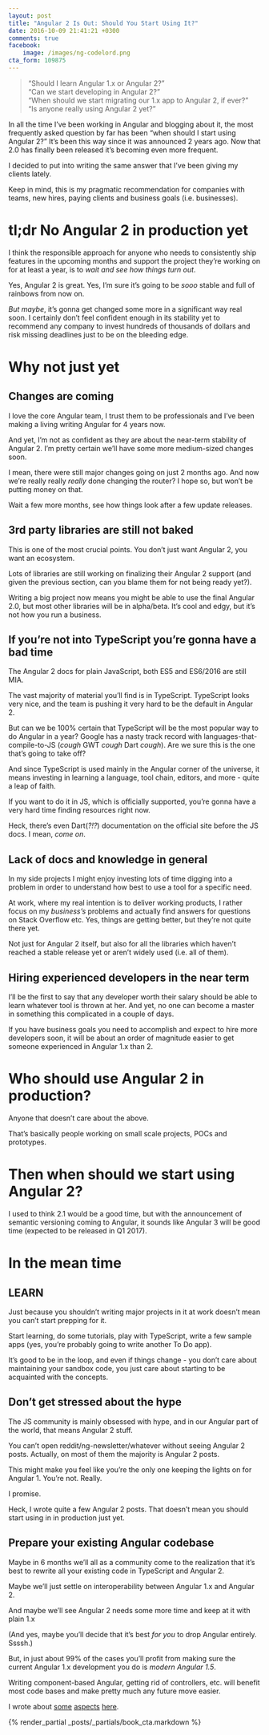 ```yaml
---
layout: post
title: "Angular 2 Is Out: Should You Start Using It?"
date: 2016-10-09 21:41:21 +0300
comments: true
facebook:
    image: /images/ng-codelord.png
cta_form: 109875
---
```


> “Should I learn Angular 1.x or Angular 2?”  
> “Can we start developing in Angular 2?”  
> “When should we start migrating our 1.x app to Angular 2, if ever?”  
> “Is anyone really using Angular 2 yet?”

In all the time I’ve been working in Angular and blogging about it, the most frequently asked question by far has been “when should I start using Angular 2?”
It’s been this way since it was announced 2 years ago.
Now that 2.0 has finally been released it’s becoming even more frequent.

I decided to put into writing the same answer that I’ve been giving my clients lately.

Keep in mind, this is my pragmatic recommendation for companies with teams, new hires, paying clients and business goals (i.e. businesses).

# tl;dr No Angular 2 in production yet

I think the responsible approach for anyone who needs to consistently ship features in the upcoming months and support the project they’re working on for at least a year, is to *wait and see how things turn out*.

Yes, Angular 2 is great.
Yes, I’m sure it’s going to be *sooo* stable and full of rainbows from now on.

*But maybe*, it’s gonna get changed some more in a significant way real soon.
I certainly don’t feel confident enough in its stability yet to recommend any company to invest hundreds of thousands of dollars and risk missing deadlines just to be on the bleeding edge.

# Why not just yet

## Changes are coming

I love the core Angular team, I trust them to be professionals and I’ve been making a living writing Angular for 4 years now.

And yet, I’m not as confident as they are about the near-term stability of Angular 2.
I’m pretty certain we’ll have some more medium-sized changes soon.

I mean, there were still major changes going on just 2 months ago.
And now we’re really really *really* done changing the router?
I hope so, but won’t be putting money on that.

Wait a few more months, see how things look after a few update releases.

## 3rd party libraries are still not baked

This is one of the most crucial points.
You don’t just want Angular 2, you want an ecosystem.

Lots of libraries are still working on finalizing their Angular 2 support (and given the previous section, can you blame them for not being ready yet?).

Writing a big project now means you might be able to use the final Angular 2.0, but most other libraries will be in alpha/beta.
It’s cool and edgy, but it’s not how you run a business.

## If you’re not into TypeScript you’re gonna have a bad time

The Angular 2 docs for plain JavaScript, both ES5 and ES6/2016 are still MIA.

The vast majority of material you’ll find is in TypeScript.
TypeScript looks very nice, and the team is pushing it very hard to be the default in Angular 2.

But can we be 100% certain that TypeScript will be the most popular way to do Angular in a year?
Google has a nasty track record with languages-that-compile-to-JS (*cough* GWT *cough* Dart *cough*).
Are we sure this is the one that’s going to take off?

And since TypeScript is used mainly in the Angular corner of the universe, it means investing in learning a language, tool chain, editors, and more - quite a leap of faith.

If you want to do it in JS, which is officially supported, you’re gonna have a very hard time finding resources right now.

Heck, there’s even Dart(*?!?*) documentation on the official site before the JS docs.
I mean, *come on*.

## Lack of docs and knowledge in general

In my side projects I might enjoy investing lots of time digging into a problem in order to understand how best to use a tool for a specific need.

At work, where my real intention is to deliver working products, I rather focus on my *business’s* problems and actually find answers for questions on Stack Overflow etc.
Yes, things are getting better, but they’re not quite there yet.

Not just for Angular 2 itself, but also for all the libraries which haven’t reached a stable release yet or aren’t widely used (i.e. all of them).

## Hiring experienced developers in the near term

I’ll be the first to say that any developer worth their salary should be able to learn whatever tool is thrown at her.
And yet, no one can become a master in something this complicated in a couple of days.

If you have business goals you need to accomplish and expect to hire more developers soon, it will be about an order of magnitude easier to get someone experienced in Angular 1.x than 2.

# Who should use Angular 2 in production?

Anyone that doesn’t care about the above.

That’s basically people working on small scale projects, POCs and prototypes.

# Then when should we start using Angular 2?

I used to think 2.1 would be a good time, but with the announcement of semantic versioning coming to Angular, it sounds like Angular 3 will be good time (expected to be released in Q1 2017).

# In the mean time

## LEARN

Just because you shouldn’t writing major projects in it at work doesn’t mean you can’t start prepping for it.

Start learning, do some tutorials, play with TypeScript, write a few sample apps (yes, you’re probably going to write another To Do app).

It’s good to be in the loop, and even if things change - you don’t care about maintaining your sandbox code, you just care about starting to be acquainted with the concepts.

## Don’t get stressed about the hype

The JS community is mainly obsessed with hype, and in our Angular part of the world, that means Angular 2 stuff.

You can’t open reddit/ng-newsletter/whatever without seeing Angular 2 posts.
Actually, on most of them the majority is Angular 2 posts.

This might make you feel like you’re the only one keeping the lights on for Angular 1.
You’re not.
Really.

I promise.

Heck, I wrote quite a few Angular 2 posts.
That doesn’t mean you should start using in in production just yet.

## Prepare your existing Angular codebase

Maybe in 6 months we’ll all as a community come to the realization that it’s best to rewrite all your existing code in TypeScript and Angular 2.

Maybe we’ll just settle on interoperability between Angular 1.x and Angular 2.

And maybe we’ll see Angular 2 needs some more time and keep at it with plain 1.x

(And yes, maybe you’ll decide that it’s best *for you* to drop Angular entirely. Ssssh.)

But, in just about 99% of the cases you’ll profit from making sure the current Angular 1.x development you do is *modern Angular 1.5*.

Writing component-based Angular, getting rid of controllers, etc. will benefit most code bases and make pretty much any future move easier.

I wrote about [some](http://www.codelord.net/2015/12/17/angulars-component-what-is-it-good-for/) [aspects](http://www.codelord.net/2015/09/30/angular-2-preparation-controller-code-smells/) [here](http://www.codelord.net/2015/10/07/angular-2-preparation-killing-controllers/).

{% render_partial _posts/_partials/book_cta.markdown %}
